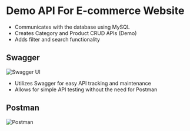 # Demo API For E-commerce Website
- Communicates with the database using MySQL
- Creates Category and Product CRUD APIs (Demo)
- Adds filter and search functionality

## Swagger
![Swagger UI](https://imgur.com/a/SPrvNnX)
- Utilizes Swagger for easy API tracking and maintenance
- Allows for simple API testing without the need for Postman

## Postman
![Postman](https://i.postimg.cc/Gpr2CkCq/Postman.png)
